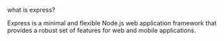 what is express?

Express is a minimal and flexible Node.js web application framework that provides a robust set of features for web and mobile applications.